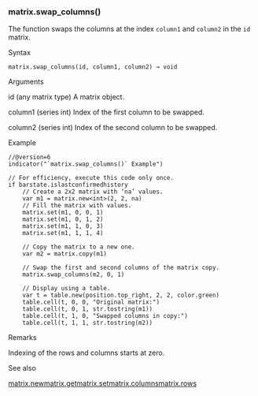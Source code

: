 ### matrix.swap\_columns()

The function swaps the columns at the index `column1` and `column2` in the `id` matrix.

Syntax

```
matrix.swap_columns(id, column1, column2) → void
```

Arguments

id (any matrix type) A matrix object.

column1 (series int) Index of the first column to be swapped.

column2 (series int) Index of the second column to be swapped.

Example

```
//@version=6  
indicator("`matrix.swap_columns()` Example")  
  
// For efficiency, execute this code only once.  
if barstate.islastconfirmedhistory  
    // Create a 2x2 matrix with ‘na’ values.  
    var m1 = matrix.new<int>(2, 2, na)  
    // Fill the matrix with values.  
    matrix.set(m1, 0, 0, 1)  
    matrix.set(m1, 0, 1, 2)  
    matrix.set(m1, 1, 0, 3)  
    matrix.set(m1, 1, 1, 4)  
  
    // Copy the matrix to a new one.  
    var m2 = matrix.copy(m1)  
  
    // Swap the first and second columns of the matrix copy.  
    matrix.swap_columns(m2, 0, 1)  
  
    // Display using a table.  
    var t = table.new(position.top_right, 2, 2, color.green)  
    table.cell(t, 0, 0, "Original matrix:")  
    table.cell(t, 0, 1, str.tostring(m1))  
    table.cell(t, 1, 0, "Swapped columns in copy:")  
    table.cell(t, 1, 1, str.tostring(m2))
```

Remarks

Indexing of the rows and columns starts at zero.

See also

[matrix.new<type>](#fun_matrix.new<type>)[matrix.get](#fun_matrix.get)[matrix.set](#fun_matrix.set)[matrix.columns](#fun_matrix.columns)[matrix.rows](#fun_matrix.rows)
